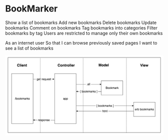 # BookMarker

Show a list of bookmarks
Add new bookmarks
Delete bookmarks
Update bookmarks
Comment on bookmarks
Tag bookmarks into categories
Filter bookmarks by tag
Users are restricted to manage only their own bookmarks

As an internet user
So that I can browse previously saved pages
I want to see a list of bookmarks

![DOmain Model](./Model.jpg?raw=true "Bookmarker Domain")
